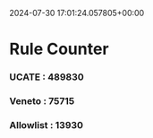 2024-07-30 17:01:24.057805+00:00
# Rule Counter 
 ### UCATE : 489830

 ### Veneto : 75715

 ### Allowlist : 13930